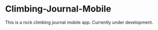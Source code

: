 # Climbing-Journal-Mobile

This is a rock climbing journal mobile app. Currently under development.
